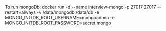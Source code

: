 To run mongoDb:
docker run -d --name interview-mongo -p 27017:27017 --restart=always -v /data/mongodb:/data/db -e MONGO_INITDB_ROOT_USERNAME=mongoadmin -e MONGO_INITDB_ROOT_PASSWORD=secret mongo